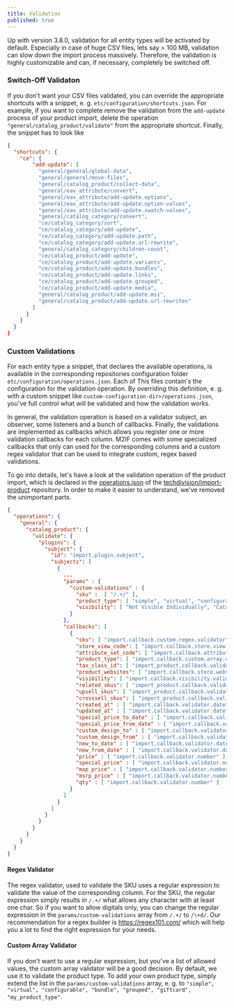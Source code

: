 ```yaml
---
title: Validation
published: true
---
```


Up with version 3.8.0, validation for all entity types will be activated by default. Especially in case of huge CSV files, lets say > 100 MB, validation can slow down the import process massively. Therefore, the validation is highly customizable and can, if necessary, completely be switched off.

### Switch-Off Validaton

If you don't want your CSV files validated, you can override the appropriate shortcuts with a snippet, e. g. `etc/configuration/shortcuts.json`. For example, if you want to complete remove the validation from the `add-update` process of your product import, delete the operation `"general/catalog_product/validate"` from the appropriate shortcut. Finally, the snippet has to look like

```json
{
  "shortcuts": {
    "ce": {
        "add-update": [
          "general/general/global-data",
          "general/general/move-files",
          "general/catalog_product/collect-data",
          "general/eav_attribute/convert",
          "general/eav_attribute/add-update.options",
          "general/eav_attribute/add-update.option-values",
          "general/eav_attribute/add-update.swatch-values",
          "general/catalog_category/convert",
          "ce/catalog_category/sort",
          "ce/catalog_category/add-update",
          "ce/catalog_category/add-update.path",
          "ce/catalog_category/add-update.url-rewrite",
          "general/catalog_category/children-count",
          "ce/catalog_product/add-update",
          "ce/catalog_product/add-update.variants",
          "ce/catalog_product/add-update.bundles",
          "ce/catalog_product/add-update.links",
          "ce/catalog_product/add-update.grouped",
          "ce/catalog_product/add-update.media",
          "general/catalog_product/add-update.msi",
          "general/catalog_product/add-update.url-rewrites"
        ]
      }
    }
  }
}
```

### Custom Validations

For each entity type a snippet, that declares the available operations, is available in the corresponding repositories configuration folder `etc/configuration/operations.json`. Each of This files contain's the configuration for the validation operation. By overriding this definition, e. g. with a custom snippet like `custom-configuration-dir>/operations.json`, you've full control what will be validated and how the validation works.

In general, the validation operation is based on a validator subject, an observer, some listeners and a bunch of callbacks. Finally, the validations are implemented as callbacks which allows you register one or more validation callbacks for each column. M2IF comes with some specialized callbacks that only can used for the corresponding columns and a custom regex validator that can be used to integrate custom, regex based validations.

To go into details, let's have a look at the validation operation of the product import, which is declared in the [operations.json](https://github.com/techdivision/import-product/blob/19.x/etc/configuration/operations.json#L118) of the [techdivision/import-product](https://github.com/techdivision/import-product) repository. In order to make it easier to understand, we've removed the unimportant parts.

```json
{
  "operations": {
    "general": {
      "catalog_product": {
        "validate": {
          "plugins": {
            "subject": {
              "id": "import.plugin.subject",
              "subjects": [
                {
                  ...
                  "params" : {
                    "custom-validations" : {
                      "sku" :  [ "/.+/" ],
                      "product_type": [ "simple", "virtual", "configurable", "bundle", "grouped", "giftcard" ],
                      "visibility": [ "Not Visible Individually", "Catalog", "Search", "Catalog, Search" ]
                    }
                  },
                  "callbacks": [
                    {
                      "sku": [ "import.callback.custom.regex.validator" ],
                      "store_view_code": [ "import.callback.store.view.code.validator" ],
                      "attribute_set_code": [ "import.callback.attribute.set.name.validator" ],
                      "product_type": [ "import.callback.custom.array.validator" ],
                      "tax_class_id": [ "import_product.callback.validator.tax.class" ],
                      "product_websites": [ "import.callback.store.website.validator" ],
                      "visibility": [ "import.callback.visibility.validator" ],
                      "related_skus": [ "import_product.callback.validator.link" ],
                      "upsell_skus": [ "import_product.callback.validator.link" ],
                      "crosssell_skus": [ "import_product.callback.validator.link" ],
                      "created_at" : [ "import.callback.validator.datetime" ],
                      "updated_at" : [ "import.callback.validator.datetime" ],
                      "special_price_to_date" : [ "import.callback.validator.datetime" ],
                      "special_price_from_date" : [ "import.callback.validator.datetime" ],
                      "custom_design_to" : [ "import.callback.validator.datetime" ],
                      "custom_design_from" : [ "import.callback.validator.datetime" ],
                      "new_to_date" : [ "import.callback.validator.datetime" ],
                      "new_from_date" : [ "import.callback.validator.datetime" ],
                      "price" : [ "import.callback.validator.number" ],
                      "special_price" : [ "import.callback.validator.number" ],
                      "map_price" : [ "import.callback.validator.number" ],
                      "msrp_price" : [ "import.callback.validator.number" ],
                      "qty" : [ "import.callback.validator.number" ]
                    }
                  ]
                }
              ]
            }
          }
        }
      }
    }
  }
}
```

#### Regex Validator

The regex validator, used to validate the SKU uses a regular expression to validate the value of the corresponding column. For the SKU, the regular expression simply results in `/.+/` what allows any character with at least one char. So if you want to allow digitals only, you can change the regular expression in the `params/custom-validations` array from `/.+/` to `/\+d/`. Our recommendation for a regex builder is https://regex101.com/ which will help you a lot to find the right expression for your needs.

#### Custom Array Validator

If you don't want to use a regular expression, but you've a list of allowed values, the custom array validator will be a good decision. By default, we use it to validate the product type. To add your own product type, simply extend the list in the `params/custom-validations` array, e. g. to `"simple", "virtual", "configurable", "bundle", "grouped", "giftcard", "my_product_type"`.
